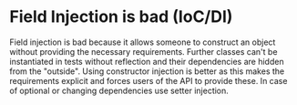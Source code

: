 # Field Injection is bad (IoC/DI)
Field injection is bad because it allows someone to construct an object without providing the necessary requirements. Further classes can't be instantiated in tests without reflection and their dependencies are hidden from the "outside". Using constructor injection is better as this makes the requirements explicit and forces users of the API to provide these. In case of optional or changing dependencies use setter injection.